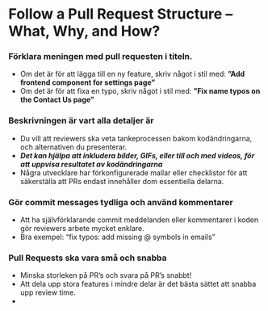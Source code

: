 # Follow a Pull Request Structure – What, Why, and How?

### Förklara meningen med pull requesten i titeln.

- Om det är för att lägga till en ny feature, skriv något i stil med: 
**”Add frontend component for settings page”**
- Om det är för att fixa en typo, skriv något i stil med:
**”Fix name typos on the Contact Us page”**

### Beskrivningen är vart alla detaljer är

- Du vill att reviewers ska veta tankeprocessen bakom kodändringarna, och alternativen du presenterar.
- ***Det kan hjälpa att inkludera bilder, GIFs, eller till och med videos, för att uppvisa resultatet av kodändringarna***
- Några utvecklare har förkonfigurerade mallar eller checklistor för att säkerställa att PRs endast innehåller dom essentiella delarna.

### Gör commit messages tydliga och använd kommentarer

- Att ha självförklarande commit meddelanden eller kommentarer i koden gör reviewers arbete mycket enklare.
- Bra exempel: “fix typos: add missing @ symbols in emails”

### Pull Requests ska vara små och snabba

- Minska storleken på PR’s och svara på PR’s snabbt!
- Att dela upp stora features i mindre delar är det bästa sättet att snabba upp review time.
-